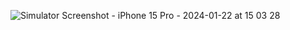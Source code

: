 ![Simulator Screenshot - iPhone 15 Pro - 2024-01-22 at 15 03 28](https://github.com/zibs/vnxl-expo/assets/1131641/1c572230-52fe-4886-93c2-edf59cc62b70)
